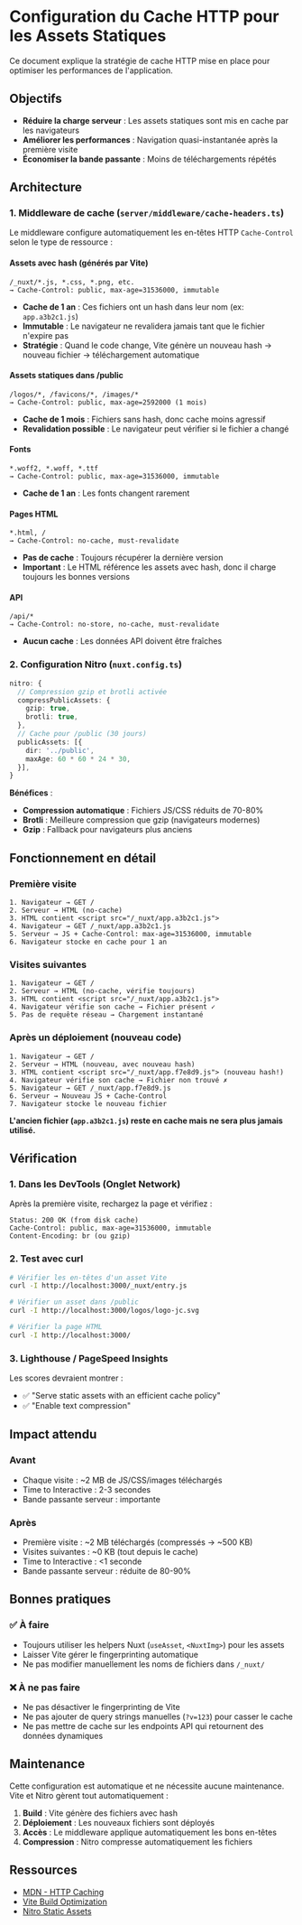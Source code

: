 # Configuration du Cache HTTP pour les Assets Statiques

Ce document explique la stratégie de cache HTTP mise en place pour optimiser les performances de l'application.

## Objectifs

- **Réduire la charge serveur** : Les assets statiques sont mis en cache par les navigateurs
- **Améliorer les performances** : Navigation quasi-instantanée après la première visite
- **Économiser la bande passante** : Moins de téléchargements répétés

## Architecture

### 1. Middleware de cache (`server/middleware/cache-headers.ts`)

Le middleware configure automatiquement les en-têtes HTTP `Cache-Control` selon le type de ressource :

#### Assets avec hash (générés par Vite)

```
/_nuxt/*.js, *.css, *.png, etc.
→ Cache-Control: public, max-age=31536000, immutable
```

- **Cache de 1 an** : Ces fichiers ont un hash dans leur nom (ex: `app.a3b2c1.js`)
- **Immutable** : Le navigateur ne revalidera jamais tant que le fichier n'expire pas
- **Stratégie** : Quand le code change, Vite génère un nouveau hash → nouveau fichier → téléchargement automatique

#### Assets statiques dans /public

```
/logos/*, /favicons/*, /images/*
→ Cache-Control: public, max-age=2592000 (1 mois)
```

- **Cache de 1 mois** : Fichiers sans hash, donc cache moins agressif
- **Revalidation possible** : Le navigateur peut vérifier si le fichier a changé

#### Fonts

```
*.woff2, *.woff, *.ttf
→ Cache-Control: public, max-age=31536000, immutable
```

- **Cache de 1 an** : Les fonts changent rarement

#### Pages HTML

```
*.html, /
→ Cache-Control: no-cache, must-revalidate
```

- **Pas de cache** : Toujours récupérer la dernière version
- **Important** : Le HTML référence les assets avec hash, donc il charge toujours les bonnes versions

#### API

```
/api/*
→ Cache-Control: no-store, no-cache, must-revalidate
```

- **Aucun cache** : Les données API doivent être fraîches

### 2. Configuration Nitro (`nuxt.config.ts`)

```typescript
nitro: {
  // Compression gzip et brotli activée
  compressPublicAssets: {
    gzip: true,
    brotli: true,
  },
  // Cache pour /public (30 jours)
  publicAssets: [{
    dir: '../public',
    maxAge: 60 * 60 * 24 * 30,
  }],
}
```

**Bénéfices** :
- **Compression automatique** : Fichiers JS/CSS réduits de 70-80%
- **Brotli** : Meilleure compression que gzip (navigateurs modernes)
- **Gzip** : Fallback pour navigateurs plus anciens

## Fonctionnement en détail

### Première visite

```
1. Navigateur → GET /
2. Serveur → HTML (no-cache)
3. HTML contient <script src="/_nuxt/app.a3b2c1.js">
4. Navigateur → GET /_nuxt/app.a3b2c1.js
5. Serveur → JS + Cache-Control: max-age=31536000, immutable
6. Navigateur stocke en cache pour 1 an
```

### Visites suivantes

```
1. Navigateur → GET /
2. Serveur → HTML (no-cache, vérifie toujours)
3. HTML contient <script src="/_nuxt/app.a3b2c1.js">
4. Navigateur vérifie son cache → Fichier présent ✓
5. Pas de requête réseau → Chargement instantané
```

### Après un déploiement (nouveau code)

```
1. Navigateur → GET /
2. Serveur → HTML (nouveau, avec nouveau hash)
3. HTML contient <script src="/_nuxt/app.f7e8d9.js"> (nouveau hash!)
4. Navigateur vérifie son cache → Fichier non trouvé ✗
5. Navigateur → GET /_nuxt/app.f7e8d9.js
6. Serveur → Nouveau JS + Cache-Control
7. Navigateur stocke le nouveau fichier
```

**L'ancien fichier (`app.a3b2c1.js`) reste en cache mais ne sera plus jamais utilisé.**

## Vérification

### 1. Dans les DevTools (Onglet Network)

Après la première visite, rechargez la page et vérifiez :

```
Status: 200 OK (from disk cache)
Cache-Control: public, max-age=31536000, immutable
Content-Encoding: br (ou gzip)
```

### 2. Test avec curl

```bash
# Vérifier les en-têtes d'un asset Vite
curl -I http://localhost:3000/_nuxt/entry.js

# Vérifier un asset dans /public
curl -I http://localhost:3000/logos/logo-jc.svg

# Vérifier la page HTML
curl -I http://localhost:3000/
```

### 3. Lighthouse / PageSpeed Insights

Les scores devraient montrer :
- ✅ "Serve static assets with an efficient cache policy"
- ✅ "Enable text compression"

## Impact attendu

### Avant

- Chaque visite : ~2 MB de JS/CSS/images téléchargés
- Time to Interactive : 2-3 secondes
- Bande passante serveur : importante

### Après

- Première visite : ~2 MB téléchargés (compressés → ~500 KB)
- Visites suivantes : ~0 KB (tout depuis le cache)
- Time to Interactive : <1 seconde
- Bande passante serveur : réduite de 80-90%

## Bonnes pratiques

### ✅ À faire

- Toujours utiliser les helpers Nuxt (`useAsset`, `<NuxtImg>`) pour les assets
- Laisser Vite gérer le fingerprinting automatique
- Ne pas modifier manuellement les noms de fichiers dans `/_nuxt/`

### ❌ À ne pas faire

- Ne pas désactiver le fingerprinting de Vite
- Ne pas ajouter de query strings manuelles (`?v=123`) pour casser le cache
- Ne pas mettre de cache sur les endpoints API qui retournent des données dynamiques

## Maintenance

Cette configuration est automatique et ne nécessite aucune maintenance. Vite et Nitro gèrent tout automatiquement :

1. **Build** : Vite génère des fichiers avec hash
2. **Déploiement** : Les nouveaux fichiers sont déployés
3. **Accès** : Le middleware applique automatiquement les bons en-têtes
4. **Compression** : Nitro compresse automatiquement les fichiers

## Ressources

- [MDN - HTTP Caching](https://developer.mozilla.org/en-US/docs/Web/HTTP/Caching)
- [Vite Build Optimization](https://vitejs.dev/guide/build.html)
- [Nitro Static Assets](https://nitro.unjs.io/guide/assets)
